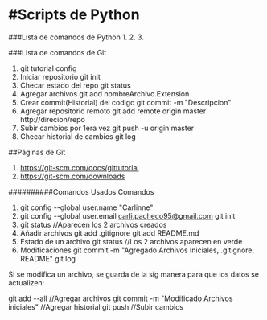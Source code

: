 #Scripts de Python
=================================================

###Lista de comandos de Python
1. 
2. 
3. 


###Lista de comandos de Git
1. git tutorial config
2. Iniciar repositorio
git init
3. Checar estado del repo
git status
4. Agregar archivos
git add
nombreArchivo.Extension
5. Crear commit(Historial) del codigo
git commit -m "Descripcion"
6. Agregar repositorio remoto
git add remote origin 
master http://direcion/repo
7. Subir cambios por 1era vez 
git push -u origin master
8. Checar historial de cambios 
git log

##Páginas de Git
1. https://git-scm.com/docs/gittutorial
2. https://git-scm.com/downloads

##########Comandos Usados
Comandos
1. git config --global user.name "Carlinne"
2. git config --global user.email carli.pacheco95@gmail.com
git init
3. git status
//Aparecen los 2 archivos creados
4. Añadir archivos
git add .gitignore
git add README.md
5. Estado de un archivo
git status
//Los 2 archivos aparecen en verde 
6. Modificaciones
git commit -m "Agregado Archivos Iniciales, .gitignore, README"
git log

Si se modifica un archivo, se guarda de la sig manera para que los datos se actualizen:

git add --all //Agregar archivos
git commit -m "Modificado Archivos iniciales" //Agregar historial
git push //Subir cambios
